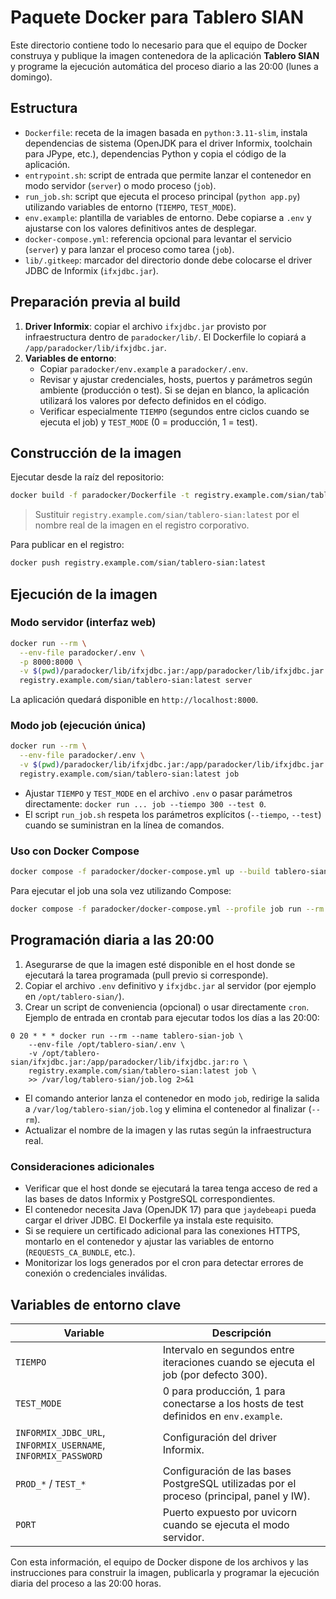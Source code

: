 # Paquete Docker para Tablero SIAN

Este directorio contiene todo lo necesario para que el equipo de Docker construya y publique la imagen contenedora de la aplicación **Tablero SIAN** y programe la ejecución automática del proceso diario a las 20:00 (lunes a domingo).

## Estructura

- `Dockerfile`: receta de la imagen basada en `python:3.11-slim`, instala dependencias de sistema (OpenJDK para el driver Informix, toolchain para JPype, etc.), dependencias Python y copia el código de la aplicación.
- `entrypoint.sh`: script de entrada que permite lanzar el contenedor en modo servidor (`server`) o modo proceso (`job`).
- `run_job.sh`: script que ejecuta el proceso principal (`python app.py`) utilizando variables de entorno (`TIEMPO`, `TEST_MODE`).
- `env.example`: plantilla de variables de entorno. Debe copiarse a `.env` y ajustarse con los valores definitivos antes de desplegar.
- `docker-compose.yml`: referencia opcional para levantar el servicio (`server`) y para lanzar el proceso como tarea (`job`).
- `lib/.gitkeep`: marcador del directorio donde debe colocarse el driver JDBC de Informix (`ifxjdbc.jar`).

## Preparación previa al build

1. **Driver Informix**: copiar el archivo `ifxjdbc.jar` provisto por infraestructura dentro de `paradocker/lib/`. El Dockerfile lo copiará a `/app/paradocker/lib/ifxjdbc.jar`.
2. **Variables de entorno**:
   - Copiar `paradocker/env.example` a `paradocker/.env`.
   - Revisar y ajustar credenciales, hosts, puertos y parámetros según ambiente (producción o test). Si se dejan en blanco, la aplicación utilizará los valores por defecto definidos en el código.
   - Verificar especialmente `TIEMPO` (segundos entre ciclos cuando se ejecuta el job) y `TEST_MODE` (0 = producción, 1 = test).

## Construcción de la imagen

Ejecutar desde la raíz del repositorio:

```bash
docker build -f paradocker/Dockerfile -t registry.example.com/sian/tablero-sian:latest .
```

> Sustituir `registry.example.com/sian/tablero-sian:latest` por el nombre real de la imagen en el registro corporativo.

Para publicar en el registro:

```bash
docker push registry.example.com/sian/tablero-sian:latest
```

## Ejecución de la imagen

### Modo servidor (interfaz web)

```bash
docker run --rm \
  --env-file paradocker/.env \
  -p 8000:8000 \
  -v $(pwd)/paradocker/lib/ifxjdbc.jar:/app/paradocker/lib/ifxjdbc.jar:ro \
  registry.example.com/sian/tablero-sian:latest server
```

La aplicación quedará disponible en `http://localhost:8000`.

### Modo job (ejecución única)

```bash
docker run --rm \
  --env-file paradocker/.env \
  -v $(pwd)/paradocker/lib/ifxjdbc.jar:/app/paradocker/lib/ifxjdbc.jar:ro \
  registry.example.com/sian/tablero-sian:latest job
```

- Ajustar `TIEMPO` y `TEST_MODE` en el archivo `.env` o pasar parámetros directamente: `docker run ... job --tiempo 300 --test 0`.
- El script `run_job.sh` respeta los parámetros explícitos (`--tiempo`, `--test`) cuando se suministran en la línea de comandos.

### Uso con Docker Compose

```bash
docker compose -f paradocker/docker-compose.yml up --build tablero-sian-web
```

Para ejecutar el job una sola vez utilizando Compose:

```bash
docker compose -f paradocker/docker-compose.yml --profile job run --rm tablero-sian-job
```

## Programación diaria a las 20:00

1. Asegurarse de que la imagen esté disponible en el host donde se ejecutará la tarea programada (pull previo si corresponde).
2. Copiar el archivo `.env` definitivo y `ifxjdbc.jar` al servidor (por ejemplo en `/opt/tablero-sian/`).
3. Crear un script de conveniencia (opcional) o usar directamente `cron`. Ejemplo de entrada en crontab para ejecutar todos los días a las 20:00:

```
0 20 * * * docker run --rm --name tablero-sian-job \
    --env-file /opt/tablero-sian/.env \
    -v /opt/tablero-sian/ifxjdbc.jar:/app/paradocker/lib/ifxjdbc.jar:ro \
    registry.example.com/sian/tablero-sian:latest job \
    >> /var/log/tablero-sian/job.log 2>&1
```

- El comando anterior lanza el contenedor en modo `job`, redirige la salida a `/var/log/tablero-sian/job.log` y elimina el contenedor al finalizar (`--rm`).
- Actualizar el nombre de la imagen y las rutas según la infraestructura real.

### Consideraciones adicionales

- Verificar que el host donde se ejecutará la tarea tenga acceso de red a las bases de datos Informix y PostgreSQL correspondientes.
- El contenedor necesita Java (OpenJDK 17) para que `jaydebeapi` pueda cargar el driver JDBC. El Dockerfile ya instala este requisito.
- Si se requiere un certificado adicional para las conexiones HTTPS, montarlo en el contenedor y ajustar las variables de entorno (`REQUESTS_CA_BUNDLE`, etc.).
- Monitorizar los logs generados por el cron para detectar errores de conexión o credenciales inválidas.

## Variables de entorno clave

| Variable | Descripción |
| --- | --- |
| `TIEMPO` | Intervalo en segundos entre iteraciones cuando se ejecuta el job (por defecto 300). |
| `TEST_MODE` | 0 para producción, 1 para conectarse a los hosts de test definidos en `env.example`. |
| `INFORMIX_JDBC_URL`, `INFORMIX_USERNAME`, `INFORMIX_PASSWORD` | Configuración del driver Informix. |
| `PROD_*` / `TEST_*` | Configuración de las bases PostgreSQL utilizadas por el proceso (principal, panel y IW). |
| `PORT` | Puerto expuesto por uvicorn cuando se ejecuta el modo servidor. |

Con esta información, el equipo de Docker dispone de los archivos y las instrucciones para construir la imagen, publicarla y programar la ejecución diaria del proceso a las 20:00 horas.

